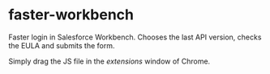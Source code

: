 faster-workbench
================

Faster login in Salesforce Workbench. Chooses the last API version, checks the EULA and submits the form.

Simply drag the JS file in the *extensions* window of Chrome.
